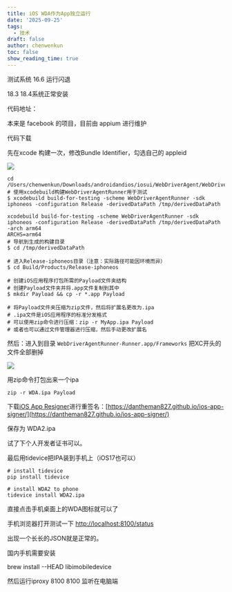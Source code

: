```yaml
---
title: iOS WDA作为App独立运行
date: '2025-09-25'
tags:
  - 技术
draft: false
author: chenwenkun
toc: false
show_reading_time: true
---
```

测试系统 16.6 运行闪退

18.3 18.4系统正常安装

代码地址：

本来是 facebook 的项目，目前由 appium 进行维护

代码下载

先在xcode 构建一次，修改Bundle Identifier，勾选自己的 appleid

![](https://prod-files-secure.s3.us-west-2.amazonaws.com/c205fb54-92b2-4987-8be3-972b67d27acc/cb756a73-27bc-4b0d-951a-858df3344b59/image.png?X-Amz-Algorithm=AWS4-HMAC-SHA256&X-Amz-Content-Sha256=UNSIGNED-PAYLOAD&X-Amz-Credential=ASIAZI2LB466QLGNMV7F%2F20251015%2Fus-west-2%2Fs3%2Faws4_request&X-Amz-Date=20251015T181628Z&X-Amz-Expires=3600&X-Amz-Security-Token=IQoJb3JpZ2luX2VjENL%2F%2F%2F%2F%2F%2F%2F%2F%2F%2FwEaCXVzLXdlc3QtMiJIMEYCIQCSg861JULW8QXWdY6aVkgowhz1NMds39UCfSeFAHzAFgIhANE5UMmf0N0h%2B9Zbz2bMl6%2BIhv2F1r6dPfW%2F%2Fb1vil7oKv8DCHsQABoMNjM3NDIzMTgzODA1IgwZdgFTrry14erPPNQq3ANEKd0YVkLUsf%2F8Jqtt2ve%2FH%2FIVYYoIJT2vlF%2B4ozUuYyckIto70Kk4PbmFpVK%2BdL1xGDQb9zCQAFs8t4jQjki3QAQJB4FmOaacjcpalhk%2B2uX6kHj%2FEuRQTHxY%2BHz1LzXdQCk9zMK%2BDmdDAuSelUc%2B%2Be3c1dNrL1XMeYs%2FxMI%2FclUweWsUMMEL1CjmQMJOH1Y%2FfVZD5xZcP3qOAo1U4aFfFzCm2N4H16mAaGRnbA%2F2dy%2B5NEqBvM5OcgJkG65gwCUIPw1fpZjHm580uJ3JUX031FTcnNIsh7jZTFYbe8vfJdSL0AaFEsA2vVuDNgLiMKVBdlI89qjRg2fllbcqPipBwLlagkN%2BJxbLWX3JUPGkbDEjOT0%2B9lPOWw3ex1TQXAc%2BowHPnDmV0J4sKCwS6vBt%2BKjR44AIe%2FKiGeb%2FdmAuO%2BIjvzxfUr%2FGWPBa%2Bg%2Fx8T8XvkM7tQrvFar6sIckWfnMWEs%2FQNNWUZNpOcxV%2F3Hk9gmWJgPhL5kytLLbj1r3%2BgUHiyVDvpxLxbahhvlOZNxOVRuTxi0s7YhRKVpJeWHHJ5WnEiAJbIfYOI7yyz1i4ZPatVHXfiOikbTcNKI6dGnqkfEuPP2xkPmR26N9u0xKYgvqhDmZc4v42H30TzC2v7%2FHBjqkAc7J%2FMgHvEfBvwciDbkx%2F6YL6yCmciBegg6Rj3E%2FyJtFCf%2BrK%2FspHmX%2FdUvFOa2MKIOTSgdSq7V35doU4QD9dQdjVWzTcpPQ5ZTp%2BTJbGSG5g6fTDH%2Bxn7GSCoWjA6JzjKONjpN2SE9PEecDP%2FGkHkkSySdUVVUcMkJBxC6X7IoDfngZybyVAlAtom5jbunOFbwdmUDZeyOQGDjAV2lASf1Rqua0&X-Amz-Signature=0adc11034d794d078bce65c17323761fe50026e43de0a4264dbd2ce640db8ab2&X-Amz-SignedHeaders=host&x-amz-checksum-mode=ENABLED&x-id=GetObject)

```shell
cd /Users/chenwenkun/Downloads/androidandios/iosui/WebDriverAgent/WebDriverAgent
# 使用xcodebuild构建WebDriverAgentRunner用于测试
$ xcodebuild build-for-testing -scheme WebDriverAgentRunner -sdk iphoneos -configuration Release -derivedDataPath /tmp/derivedDataPath

xcodebuild build-for-testing -scheme WebDriverAgentRunner -sdk iphoneos -configuration Release -derivedDataPath /tmp/derivedDataPath -arch arm64
ARCHS=arm64
# 导航到生成的构建目录
$ cd /tmp/derivedDataPath

# 进入Release-iphoneos目录（注意：实际路径可能因环境而异）
$ cd Build/Products/Release-iphoneos

# 创建iOS应用程序打包所需的Payload文件夹结构
# 创建Payload文件夹并将.app文件复制到其中
$ mkdir Payload && cp -r *.app Payload

# 将Payload文件夹压缩为zip文件，然后将扩展名更改为.ipa
# .ipa文件是iOS应用程序的标准分发格式
# 可以使用zip命令进行压缩：zip -r MyApp.ipa Payload
# 或者也可以通过文件管理器进行压缩，然后手动更改扩展名
```

然后：进入到目录 `WebDriverAgentRunner-Runner.app/Frameworks` 把XC开头的文件全部删掉

![](https://prod-files-secure.s3.us-west-2.amazonaws.com/c205fb54-92b2-4987-8be3-972b67d27acc/358b8d2b-1bfe-4fb9-beb5-83e1de5f201e/image.png?X-Amz-Algorithm=AWS4-HMAC-SHA256&X-Amz-Content-Sha256=UNSIGNED-PAYLOAD&X-Amz-Credential=ASIAZI2LB466QLGNMV7F%2F20251015%2Fus-west-2%2Fs3%2Faws4_request&X-Amz-Date=20251015T181628Z&X-Amz-Expires=3600&X-Amz-Security-Token=IQoJb3JpZ2luX2VjENL%2F%2F%2F%2F%2F%2F%2F%2F%2F%2FwEaCXVzLXdlc3QtMiJIMEYCIQCSg861JULW8QXWdY6aVkgowhz1NMds39UCfSeFAHzAFgIhANE5UMmf0N0h%2B9Zbz2bMl6%2BIhv2F1r6dPfW%2F%2Fb1vil7oKv8DCHsQABoMNjM3NDIzMTgzODA1IgwZdgFTrry14erPPNQq3ANEKd0YVkLUsf%2F8Jqtt2ve%2FH%2FIVYYoIJT2vlF%2B4ozUuYyckIto70Kk4PbmFpVK%2BdL1xGDQb9zCQAFs8t4jQjki3QAQJB4FmOaacjcpalhk%2B2uX6kHj%2FEuRQTHxY%2BHz1LzXdQCk9zMK%2BDmdDAuSelUc%2B%2Be3c1dNrL1XMeYs%2FxMI%2FclUweWsUMMEL1CjmQMJOH1Y%2FfVZD5xZcP3qOAo1U4aFfFzCm2N4H16mAaGRnbA%2F2dy%2B5NEqBvM5OcgJkG65gwCUIPw1fpZjHm580uJ3JUX031FTcnNIsh7jZTFYbe8vfJdSL0AaFEsA2vVuDNgLiMKVBdlI89qjRg2fllbcqPipBwLlagkN%2BJxbLWX3JUPGkbDEjOT0%2B9lPOWw3ex1TQXAc%2BowHPnDmV0J4sKCwS6vBt%2BKjR44AIe%2FKiGeb%2FdmAuO%2BIjvzxfUr%2FGWPBa%2Bg%2Fx8T8XvkM7tQrvFar6sIckWfnMWEs%2FQNNWUZNpOcxV%2F3Hk9gmWJgPhL5kytLLbj1r3%2BgUHiyVDvpxLxbahhvlOZNxOVRuTxi0s7YhRKVpJeWHHJ5WnEiAJbIfYOI7yyz1i4ZPatVHXfiOikbTcNKI6dGnqkfEuPP2xkPmR26N9u0xKYgvqhDmZc4v42H30TzC2v7%2FHBjqkAc7J%2FMgHvEfBvwciDbkx%2F6YL6yCmciBegg6Rj3E%2FyJtFCf%2BrK%2FspHmX%2FdUvFOa2MKIOTSgdSq7V35doU4QD9dQdjVWzTcpPQ5ZTp%2BTJbGSG5g6fTDH%2Bxn7GSCoWjA6JzjKONjpN2SE9PEecDP%2FGkHkkSySdUVVUcMkJBxC6X7IoDfngZybyVAlAtom5jbunOFbwdmUDZeyOQGDjAV2lASf1Rqua0&X-Amz-Signature=6bc4ae69a4bad148ef5638c4f23be60b18ae650ead02c4cbf1f3f1490d36a142&X-Amz-SignedHeaders=host&x-amz-checksum-mode=ENABLED&x-id=GetObject)

用zip命令打包出来一个ipa

```shell
zip -r WDA.ipa Payload
```

下载[iOS App Resigner](https://zhida.zhihu.com/search?content_id=237756070&content_type=Article&match_order=1&q=iOS%20App%20Resigner&zd_token=eyJhbGciOiJIUzI1NiIsInR5cCI6IkpXVCJ9.eyJpc3MiOiJ6aGlkYV9zZXJ2ZXIiLCJleHAiOjE3NDQzNTQ0ODAsInEiOiJpT1MgQXBwIFJlc2lnbmVyIiwiemhpZGFfc291cmNlIjoiZW50aXR5IiwiY29udGVudF9pZCI6MjM3NzU2MDcwLCJjb250ZW50X3R5cGUiOiJBcnRpY2xlIiwibWF0Y2hfb3JkZXIiOjEsInpkX3Rva2VuIjpudWxsfQ.XGwOKX0ujlvhojSuRT3SlA0sDFnQK-FxDJr60CX6YqU&zhida_source=entity)进行重签名：[https://dantheman827.github.io/ios-app-signer/](https://dantheman827.github.io/ios-app-signer/)

保存为 WDA2.ipa

试了下个人开发者证书可以。

最后用tidevice把IPA装到手机上（iOS17也可以）

```shell
# install tidevice
pip install tidevice

# install WDA2 to phone
tidevice install WDA2.ipa
```

直接点击手机桌面上的WDA图标就可以了

手机浏览器打开测试一下 [http://localhost:8100/status](http://localhost:8100/status)

出现一个长长的JSON就是正常的。

国内手机需要安装

brew install --HEAD libimobiledevice

然后运行iproxy 8100 8100 监听在电脑端
